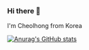 ### Hi there 👋

I'm Cheolhong from Korea

[![Anurag's GitHub stats](https://github-readme-stats.vercel.app/api?username=mincheolhong)](https://github.com/anuraghazra/github-readme-stats)

